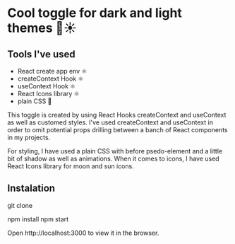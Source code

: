 # Cool toggle for dark and light themes 🌙☀️

## Tools I've used

- React create app env ⚛️
- createContext Hook ⚛️
- useContext Hook ⚛️
- React Icons library ⚛️
- plain CSS 🎨

This toggle is created by using React Hooks createContext and useContext
as well as customed styles. I've used createContext and useContext in
order to omit potential props drilling between a banch of React
components in my projects.

For styling, I have used a plain CSS with before psedo-element and a
little bit of shadow as well as animations. When it comes to icons, I
have used React Icons library for moon and sun icons.

## Instalation

git clone 

npm install
npm  start

Open http://localhost:3000 to view it in the browser.